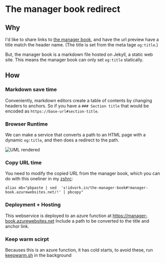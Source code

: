 
# The manager book redirect

## Why

I'd like to share links to [the manager book](https://idvork.in/the-manager-book), and have the url preview have a title match the header name. (The title is set from the meta tage `og:title`.)

But, the manager book is a markdown file hosted on Jekyll, a static web site. This means the manager book can only set `og:title` statically.

## How 

### Markdown save time

Conveniently, markdown editors create a table of contents by changing headers to anchors. So if you have a `### Section title` that would be encoded as `https://base-url#section-title`.

### Browser Runtime

We can make a service that converts a path to  an HTML page with a dynamic `og:title`, and then does a redirect to the path.

![UML rendered](https://www.plantuml.com/plantuml/proxy?idx=0&format=svg&src=https://raw.githubusercontent.com/idvorkin/manager-book-redirect/master/system-design.puml&c=1)



### Copy URL time

You need to modify the copied URL from the manager book, which you can do with this oneliner in my [zshrc](https://github.com/idvorkin/Settings/commit/239ba34ccf0ca79c2e6e7c961ca94ebaa9972fbb):

`alias mb="pbpaste | sed  's!idvork.in/the-manager-book#!manager-book.azurewebsites.net/!' | pbcopy"`


###  Deployment  + Hosting

This webservice is deployed to an azure function at  https://manager-book.azurewebsites.net  Include a path to be converted to the title and anchor link.

### Keep warm scirpt

Becauses this is an azure function, it has cold starts, to avoid these, run [keepwarm.sh](https://github.com/idvorkin/manager-book-redirect/blob/master/keepwarm.sh) in the background